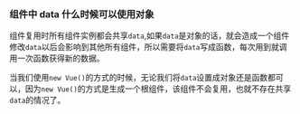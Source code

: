### 组件中 data 什么时候可以使用对象

组件复用时所有组件实例都会共享`data`,如果`data`是对象的话，就会造成一个组件修改`data`以后会影响到其他所有组件，所以需要将`data`写成函数，每次用到就调用一次函数获得新的数据。

当我们使用`new Vue()`的方式的时候，无论我们将`data`设置成对象还是函数都可以，因为`new Vue()`的方式是生成一个根组件，该组件不会复用，也就不存在共享`data`的情况了。